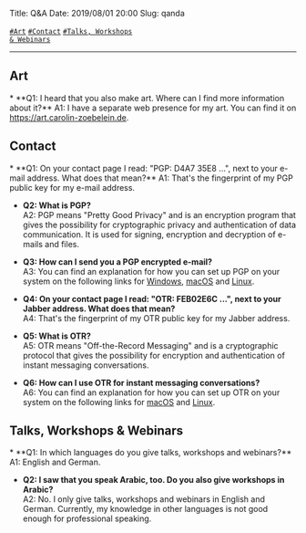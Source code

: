 Title:          Q&A
Date:           2019/08/01 20:00
Slug:           qanda

<code><a href="/qanda.html#Art">\#Art</a></code>
<code><a href="/qanda.html#Contact">\#Contact</a></code>
<code><a href="/qanda.html#TalksWorkshopsAndWebinars">\#Talks, Workshops & Webinars</a></code>

<hr />

<h2 id="Art">Art</h2>
* **Q1: I heard that you also make art. Where can I find more information about it?**  
A1: I have a separate web presence for my art. You can find it on <a href="https://art.carolin-zoebelein.de" title="External: Art Website" target="_blank">https://art.carolin-zoebelein.de</a>.


<h2 id="Contact">Contact</h2>
* **Q1: On your contact page I read: "PGP: D4A7 35E8 ...", next to your e-mail address. What does that mean?**  
A1: That's the fingerprint of my PGP public key for my e-mail address.

* **Q2: What is PGP?**  
A2: PGP means "Pretty Good Privacy" and is an encryption program that gives the possibility for cryptographic privacy and authentication of data communication. It is used for signing, encryption and decryption of e-mails and files.

* **Q3: How can I send you a PGP encrypted e-mail?**  
A3: You can find an explanation for how you can set up PGP on your system on the following links for <a href="https://ssd.eff.org/en/module/how-use-pgp-windows" title="External: EFF - How to: Use PGP for Windows" target="_blank">Windows</a>, <a href="https://ssd.eff.org/en/module/how-use-pgp-mac-os-x" title="External: EFF - How to: Use PGP for macOS" target="_blank">macOS</a> and <a href="https://ssd.eff.org/en/module/how-use-pgp-linux" title="External: EFF - How to: Use PGP for Linux" target="_blank">Linux</a>.

* **Q4: On your contact page I read: "OTR: FEB02E6C ...", next to your Jabber address. What does that mean?**  
A4: That's the fingerprint of my OTR public key for my Jabber address.

* **Q5: What is OTR?**  
A5: OTR means "Off-the-Record Messaging" and is a cryptographic protocol that gives the possibility for encryption and authentication of instant messaging conversations.

* **Q6: How can I use OTR for instant messaging conversations?**  
A6: You can find an explanation for how you can set up OTR on your system on the following links for <a href="https://ssd.eff.org/en/module/how-use-otr-macos" title="External: EFF - How to: Use OTR for macOS" target="_blank">macOS</a> and <a href="https://ssd.eff.org/en/module/how-use-otr-linux" title="External: EFF - How to: Use OTR on Linux"  target="_blank">Linux</a>.


<h2 id="TalksWorkshopsAndWebinars">Talks, Workshops & Webinars</h2>
* **Q1: In which languages do you give talks, workshops and webinars?**  
A1: English and German.

* **Q2: I saw that you speak Arabic, too. Do you also give workshops in Arabic?**  
A2: No. I only give talks, workshops and webinars in English and German. Currently, my knowledge in other languages is not good enough for professional speaking.

